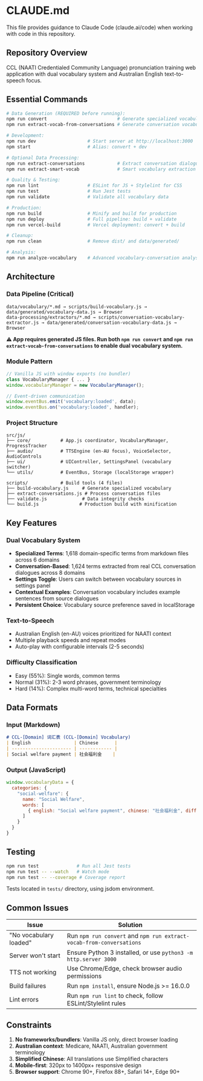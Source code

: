 # CLAUDE.md

This file provides guidance to Claude Code (claude.ai/code) when working with code in this repository.

## Repository Overview

CCL (NAATI Credentialed Community Language) pronunciation training web application with dual vocabulary system and Australian English text-to-speech focus.

## Essential Commands

```bash
# Data Generation (REQUIRED before running):
npm run convert                          # Generate specialized vocabulary (1,618 terms)
npm run extract-vocab-from-conversations # Generate conversation vocabulary (1,624 terms)

# Development:
npm run dev                   # Start server at http://localhost:3000
npm start                     # Alias: convert + dev

# Optional Data Processing:
npm run extract-conversations            # Extract conversation dialogues (raw data exists)
npm run extract-smart-vocab              # Smart vocabulary extraction (alternative approach)

# Quality & Testing:
npm run lint                  # ESLint for JS + Stylelint for CSS
npm run test                  # Run Jest tests
npm run validate              # Validate all vocabulary data

# Production:
npm run build                 # Minify and build for production
npm run deploy                # Full pipeline: build + validate
npm run vercel-build          # Vercel deployment: convert + build

# Cleanup:
npm run clean                 # Remove dist/ and data/generated/

# Analysis:
npm run analyze-vocabulary    # Advanced vocabulary-conversation analysis
```

## Architecture

### Data Pipeline (Critical)
```
data/vocabulary/*.md → scripts/build-vocabulary.js → data/generated/vocabulary-data.js → Browser
data-processing/extractors/*.md → scripts/conversation-vocabulary-extractor.js → data/generated/conversation-vocabulary-data.js → Browser
```
**⚠️ App requires generated JS files. Run both `npm run convert` and `npm run extract-vocab-from-conversations` to enable dual vocabulary system.**

### Module Pattern
```javascript
// Vanilla JS with window exports (no bundler)
class VocabularyManager { ... }
window.vocabularyManager = new VocabularyManager();

// Event-driven communication
window.eventBus.emit('vocabulary:loaded', data);
window.eventBus.on('vocabulary:loaded', handler);
```

### Project Structure
```
src/js/
├── core/           # App.js coordinator, VocabularyManager, ProgressTracker
├── audio/          # TTSEngine (en-AU focus), VoiceSelector, AudioControls
├── ui/             # UIController, SettingsPanel (vocabulary switcher)
└── utils/          # EventBus, Storage (localStorage wrapper)

scripts/            # Build tools (4 files)
├── build-vocabulary.js     # Generate specialized vocabulary
├── extract-conversations.js # Process conversation files
├── validate.js             # Data integrity checks
└── build.js               # Production build with minification
```

## Key Features

### Dual Vocabulary System
- **Specialized Terms**: 1,618 domain-specific terms from markdown files across 6 domains
- **Conversation-Based**: 1,624 terms extracted from real CCL conversation dialogues across 8 domains
- **Settings Toggle**: Users can switch between vocabulary sources in settings panel
- **Contextual Examples**: Conversation vocabulary includes example sentences from source dialogues
- **Persistent Choice**: Vocabulary source preference saved in localStorage

### Text-to-Speech
- Australian English (en-AU) voices prioritized for NAATI context
- Multiple playback speeds and repeat modes
- Auto-play with configurable intervals (2-5 seconds)

### Difficulty Classification
- Easy (55%): Single words, common terms
- Normal (31%): 2-3 word phrases, government terminology  
- Hard (14%): Complex multi-word terms, technical specialties

## Data Formats

### Input (Markdown)
```markdown
# CCL-[Domain] 词汇表 (CCL-[Domain] Vocabulary)
| English                | Chinese      |
| ---------------------- | ------------ |
| Social welfare payment | 社会福利金    |
```

### Output (JavaScript)
```javascript
window.vocabularyData = {
  categories: {
    "social-welfare": {
      name: "Social Welfare",
      words: [
        { english: "Social welfare payment", chinese: "社会福利金", difficulty: "easy" }
      ]
    }
  }
}
```

## Testing

```bash
npm run test              # Run all Jest tests
npm run test -- --watch   # Watch mode
npm run test -- --coverage # Coverage report
```

Tests located in `tests/` directory, using jsdom environment.

## Common Issues

| Issue | Solution |
|-------|----------|
| "No vocabulary loaded" | Run `npm run convert` and `npm run extract-vocab-from-conversations` |
| Server won't start | Ensure Python 3 installed, or use `python3 -m http.server 3000` |
| TTS not working | Use Chrome/Edge, check browser audio permissions |
| Build failures | Run `npm install`, ensure Node.js >= 16.0.0 |
| Lint errors | Run `npm run lint` to check, follow ESLint/Stylelint rules |

## Constraints

1. **No frameworks/bundlers**: Vanilla JS only, direct browser loading
2. **Australian context**: Medicare, NAATI, Australian government terminology
3. **Simplified Chinese**: All translations use Simplified characters
4. **Mobile-first**: 320px to 1400px+ responsive design
5. **Browser support**: Chrome 90+, Firefox 88+, Safari 14+, Edge 90+